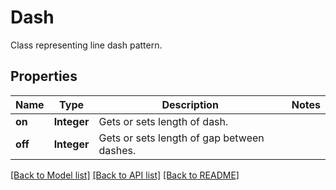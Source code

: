 ﻿
# Dash
Class representing line dash pattern.

## Properties
Name | Type | Description | Notes
------------ | ------------- | ------------- | -------------
**on** | **Integer** | Gets or sets length of dash. | 
**off** | **Integer** | Gets or sets length of gap between dashes. | 


[[Back to Model list]](../README.md#documentation-for-models) [[Back to API list]](../README.md#documentation-for-api-endpoints) [[Back to README]](../README.md)


